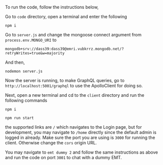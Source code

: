 To run the code, follow the instructions below,


Go to `code` directory, open a terminal and enter the following

`npm i`

Go to `server.js` and change the mongoose connect argument from `process.env.MONGO_URI` to 

`mongodb+srv://dass39:dass39@emri.vubkrrz.mongodb.net/?retryWrites=true&w=majority`

And then,

`nodemon server.js`

Now the server is running, to make GraphQL queries, go to `http://localhost:5001/graphql` to use the ApolloClient for doing so.

Next, open a new terminal and cd to the `client` directory and run the following commands

`npm i`

`npm run start`

the supported links are `/` which navigates to the Login page, but for development, you may navigate to `/home` directly since the default admin is logged in already. Make sure the port you are using is `3000` for running the client. Otherwise change the `cors` origin URL.

You may navigate to `emt dummy 2` and follow the same instructions as above and run the code on port `3001` to chat with a dummy EMT.

